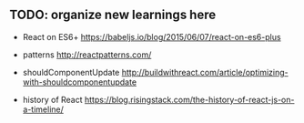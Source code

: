 ## TODO: organize new learnings here

- React on ES6+ https://babeljs.io/blog/2015/06/07/react-on-es6-plus
- patterns http://reactpatterns.com/
- shouldComponentUpdate http://buildwithreact.com/article/optimizing-with-shouldcomponentupdate

- history of React https://blog.risingstack.com/the-history-of-react-js-on-a-timeline/